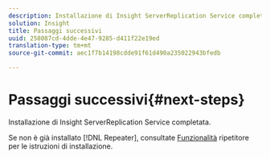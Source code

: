 ```yaml
---
description: Installazione di Insight ServerReplication Service completata.
solution: Insight
title: Passaggi successivi
uuid: 258087cd-4dde-4e47-9285-d411f22e19ed
translation-type: tm+mt
source-git-commit: aec1f7b14198cdde91f61d490a235022943bfedb

---
```



# Passaggi successivi{#next-steps}

Installazione di Insight ServerReplication Service completata.

Se non è già installato [!DNL Repeater], consultate [Funzionalità](../../../home/c-inst-svr/c-rptr-fntly/c-rptr-fntly.md#concept-78613328ece345b2937cd6e43d7f31f2) ripetitore per le istruzioni di installazione.
